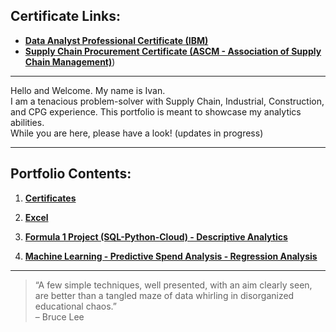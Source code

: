 ## Certificate Links:
- [**Data Analyst Professional Certificate (IBM)**](https://credentials.edx.org/credentials/f2737d2f9b684da58837f6280b9bd5b1/)  
- [**Supply Chain Procurement Certificate (ASCM - Association of Supply Chain Management)**](https://github.com/ilin3ccc/Portfolio/blob/main/1.CERTIFICATES/ASCM%20Procurement%20Certificate.pdf))

---

Hello and Welcome. My name is Ivan.  
I am a tenacious problem-solver with Supply Chain, Industrial, Construction, and CPG experience. This portfolio is meant to showcase my analytics abilities.  
While you are here, please have a look! (updates in progress)

---

## Portfolio Contents:

1. **[Certificates](https://github.com/ilin3ccc/Portfolio/tree/main/1.CERTIFICATES)**  

2. **[Excel](https://github.com/ilin3ccc/Portfolio/tree/main/2.%20Excel)**  

3. **[Formula 1 Project (SQL-Python-Cloud) - Descriptive Analytics](https://github.com/ilin3ccc/Portfolio/tree/main/3.%20SQL-Python-Cloud%20Database)**  

4. **[Machine Learning - Predictive Spend Analysis - Regression Analysis](https://github.com/ilin3ccc/Portfolio/tree/main/4.%20Machine%20Learning%20-%20Regression%20Analysis)**  

---

> “A few simple techniques, well presented, with an aim clearly seen, are better than a tangled maze of data whirling in disorganized educational chaos.”  
> – Bruce Lee
